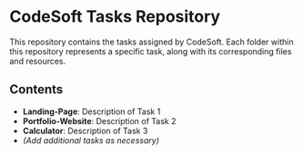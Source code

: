 # CodeSoft Tasks Repository

This repository contains the tasks assigned by CodeSoft. Each folder within this repository represents a specific task, along with its corresponding files and resources.

## Contents

- **Landing-Page**: Description of Task 1
- **Portfolio-Website**: Description of Task 2
- **Calculator**: Description of Task 3
- *(Add additional tasks as necessary)*


